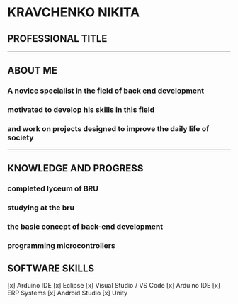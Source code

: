 # KRAVCHENKO NIKITA
## PROFESSIONAL TITLE
***
## ABOUT ME
### A novice specialist in the field of back end development
### motivated to develop his skills in this field
### and work on projects designed to improve the daily life of society
***
## KNOWLEDGE AND PROGRESS
### completed lyceum of BRU
### studying at the bru
### the basic concept of back-end development
### programming microcontrollers
## SOFTWARE SKILLS
[x] Arduino IDE
[x] Eclipse
[x] Visual Studio / VS Code
[x] Arduino IDE
[x] ERP Systems
[x] Android Studio
[x] Unity
